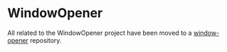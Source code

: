 # WindowOpener

All related to the WindowOpener project have been moved to a [window-opener](https://github.com/jorisroovers/window-opener) repository.